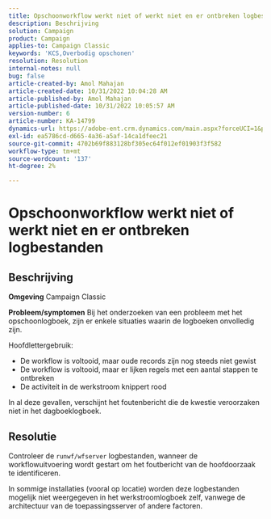 ```yaml
---
title: Opschoonworkflow werkt niet of werkt niet en er ontbreken logbestanden
description: Beschrijving
solution: Campaign
product: Campaign
applies-to: Campaign Classic
keywords: 'KCS,Overbodig opschonen'
resolution: Resolution
internal-notes: null
bug: false
article-created-by: Amol Mahajan
article-created-date: 10/31/2022 10:04:28 AM
article-published-by: Amol Mahajan
article-published-date: 10/31/2022 10:05:57 AM
version-number: 6
article-number: KA-14799
dynamics-url: https://adobe-ent.crm.dynamics.com/main.aspx?forceUCI=1&pagetype=entityrecord&etn=knowledgearticle&id=271ea964-0359-ed11-9561-6045bd006079
exl-id: ea5786cd-d665-4a36-a5af-14ca1dfeec21
source-git-commit: 4702b69f883128bf305ec64f012ef01903f3f582
workflow-type: tm+mt
source-wordcount: '137'
ht-degree: 2%

---
```


# Opschoonworkflow werkt niet of werkt niet en er ontbreken logbestanden

## Beschrijving

<b>Omgeving</b>
Campaign Classic


<b>Probleem/symptomen</b>
Bij het onderzoeken van een probleem met het opschoonlogboek, zijn er enkele situaties waarin de logboeken onvolledig zijn.

Hoofdlettergebruik:

- De workflow is voltooid, maar oude records zijn nog steeds niet gewist
- De workflow is voltooid, maar er lijken regels met een aantal stappen te ontbreken
- De activiteit in de werkstroom knippert rood


In al deze gevallen, verschijnt het foutenbericht die de kwestie veroorzaken niet in het dagboeklogboek.


## Resolutie


Controleer de `runwf/wfserver` logbestanden, wanneer de workflowuitvoering wordt gestart om het foutbericht van de hoofdoorzaak te identificeren.

In sommige installaties (vooral op locatie) worden deze logbestanden mogelijk niet weergegeven in het werkstroomlogboek zelf, vanwege de architectuur van de toepassingsserver of andere factoren.
